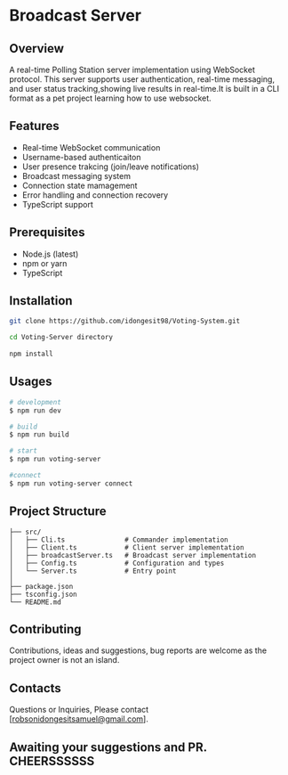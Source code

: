 # Broadcast Server
## Overview
A real-time Polling Station server implementation using WebSocket protocol. This server supports user authentication, real-time messaging, and user status tracking,showing live results in real-time.It is built in a CLI format as a pet project learning how to use websocket.

## Features
- Real-time WebSocket communication
- Username-based authenticaiton
- User presence trakcing (join/leave notifications)
- Broadcast messaging system
- Connection state mamagement
- Error handling and connection recovery
- TypeScript support

## Prerequisites
- Node.js (latest)
- npm or yarn
- TypeScript

## Installation
```sh
git clone https://github.com/idongesit98/Voting-System.git

cd Voting-Server directory 
 
npm install 
```

## Usages
```bash
# development
$ npm run dev 

# build
$ npm run build     

# start
$ npm run voting-server

#connect
$ npm run voting-server connect

```

## Project Structure
```stylus
├── src/
│   ├── Cli.ts               # Commander implementation
│   ├── Client.ts            # Client server implementation
│   ├── broadcastServer.ts   # Broadcast server implementation
│   ├── Config.ts            # Configuration and types
│   └── Server.ts            # Entry point
│
├── package.json
├── tsconfig.json
└── README.md
```

## Contributing
Contributions, ideas and suggestions, bug reports are welcome as the project owner is not an island.

## Contacts
Questions or Inquiries, Please contact [robsonidongesitsamuel@gmail.com].

## Awaiting your suggestions and PR. CHEERSSSSSS